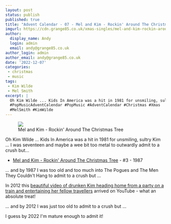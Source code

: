 ```yaml
---
layout: post
status: publish
published: true
title: "Advent Calendar - 07 - Mel and Kim - Rockin' Around The Christmas Tree"
imgurl: https://cdn.grange85.co.uk/xmas-singles/mel-and-kim-rockin-around-sleeve.jpg
author:
  display_name: Andy
  login: admin
  email: andy@grange85.co.uk
author_login: admin
author_email: andy@grange85.co.uk
date: '2022-12-07'
categories:
 - christmas
 - music
tags:
 - Kim Wilde
 - Mel Smith
excerpt: |
  Oh Kim Wilde ... Kids In America was a hit in 1981 for unsmiling, sultry Kim ... I was seventeen and  maybe a wee bit too metal to outwardly admit to a crush but... 
  #PopMusicAdventCalendar #PopMusic #AdventCalendar #Christmas #Xmas
  #MelSmith #KimWilde
---
```

<figure class="aligncenter"><img src="https://cdn.grange85.co.uk/xmas-singles/mel-and-kim-rockin-around-sleeve.jpg" class="img-responsive" /><figcaption>Mel and Kim - Rockin' Around The Christmas Tree</figcaption></figure>
Oh Kim Wilde ... Kids In America was a hit in 1981 for unsmiling, sultry Kim ... I was seventeen and  maybe a wee bit too metal to outwardly admit to a crush but... 

 - [Mel and Kim - Rockin' Around The Christmas Tree](https://www.youtube.com/watch?v=hdnaPAJgAQI) - #3 - 1987

... and by 1987 I was too old and too much into The Pogues and The Men They Couldn't Hang to admit to a crush but ...

In 2012 this [beautiful video of drunken Kim heading home from a party on a train and entertaining her fellow travellers](https://www.youtube.com/watch?v=3Ij8BpOa-Pg) arrived on YouTube - what an absolute treat!

... and by 2012 I was just too old to admit to a crush but ...

I guess by 2022 I'm mature enough to admit it!
